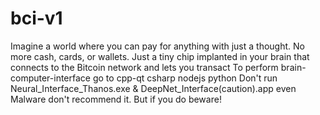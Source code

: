 # bci-v1
Imagine a world where you can pay for anything with just a thought. No more cash, cards, or wallets. Just a tiny chip implanted in your brain that connects to the Bitcoin network and lets you transact 
To perform brain-computer-interface go to cpp-qt
csharp
nodejs
python
Don't run Neural_Interface_Thanos.exe & DeepNet_Interface(caution).app even Malware don't recommend it. But if you do beware!
